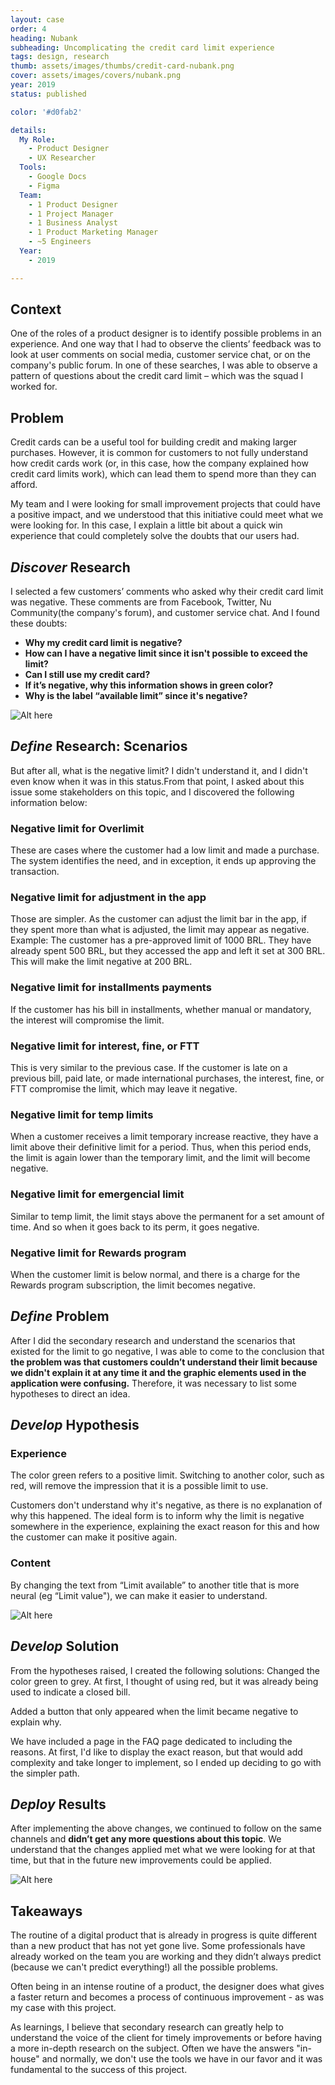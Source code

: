 ```yaml
---
layout: case
order: 4
heading: Nubank
subheading: Uncomplicating the credit card limit experience
tags: design, research
thumb: assets/images/thumbs/credit-card-nubank.png
cover: assets/images/covers/nubank.png
year: 2019
status: published

color: '#d0fab2'

details:
  My Role:
    - Product Designer
    - UX Researcher
  Tools:
    - Google Docs
    - Figma
  Team:
    - 1 Product Designer
    - 1 Project Manager
    - 1 Business Analyst
    - 1 Product Marketing Manager
    - ~5 Engineers
  Year:
    - 2019

---
```


## Context
One of the roles of a product designer is to identify possible problems in an experience. And one way that I had to observe the clients’ feedback was to look at user comments on social media, customer service chat, or on the company's public forum. In one of these searches, I was able to observe a pattern of questions about the credit card limit – which was the squad I worked for.

## Problem
Credit cards can be a useful tool for building credit and making larger purchases. However, it is common for customers to not fully understand how credit cards work (or, in this case, how the company explained how credit card limits work), which can lead them to spend more than they can afford. 

My team and I were looking for small improvement projects that could have a positive impact, and we understood that this initiative could meet what we were looking for. In this case, I explain a little bit about a quick win experience that could completely solve the doubts that our users had.

## *Discover* Research
I selected a few customers’ comments who asked why their credit card limit was negative. These comments are from Facebook, Twitter, Nu Community(the company's forum), and customer service chat. And I found these doubts:

- **Why my credit card limit is negative?**
- **How can I have a negative limit since it isn't possible to exceed the limit?**
- **Can I still use my credit card?**
- **If it’s negative, why this information shows in green color?**
- **Why is the label “available limit” since it's negative?**

![Alt here](../assets/images/cases/limit-comments.png "comments screenshots")


## *Define* Research: Scenarios
But after all, what is the negative limit? I didn't understand it, and I didn't even know when it was in this status.From that point, I asked about this issue some stakeholders on this topic, and I discovered the following information below:

### Negative limit for Overlimit
These are cases where the customer had a low limit and made a purchase. The system identifies the need, and in exception, it ends up approving the transaction.

### Negative limit for adjustment in the app
Those are simpler. As the customer can adjust the limit bar in the app, if they spent more than what is adjusted, the limit may appear as negative. Example: The customer has a pre-approved limit of 1000 BRL. They have already spent 500 BRL, but they accessed the app and left it set at 300 BRL. This will make the limit negative at 200 BRL.

### Negative limit for installments payments
If the customer has his bill in installments, whether manual or mandatory, the interest will compromise the limit.

### Negative limit for interest, fine, or FTT
This is very similar to the previous case. If the customer is late on a previous bill, paid late, or made international purchases, the interest, fine, or FTT compromise the limit, which may leave it negative.

### Negative limit for temp limits
When a customer receives a limit temporary increase reactive, they have a limit above their definitive limit for a period. Thus, when this period ends, the limit is again lower than the temporary limit, and the limit will become negative.

### Negative limit for emergencial limit
Similar to temp limit, the limit stays above the permanent for a set amount of time. And so when it goes back to its perm, it goes negative.

### Negative limit for Rewards program
When the customer limit is below normal, and there is a charge for the Rewards program subscription, the limit becomes negative.

## *Define* Problem
After I did the secondary research and understand the scenarios that existed for the limit to go negative, I was able to come to the conclusion that **the problem was that customers couldn’t understand their limit because we didn't explain it at any time it and the graphic elements used in the application were confusing.** Therefore, it was necessary to list some hypotheses to direct an idea.

## *Develop* Hypothesis
### Experience
The color green refers to a positive limit. Switching to another color, such as red, will remove the impression that it is a possible limit to use.

Customers don't understand why it's negative, as there is no explanation of why this happened. The ideal form is to inform why the limit is negative somewhere in the experience, explaining the exact reason for this and how the customer can make it positive again.

### Content
By changing the text from “Limit available” to another title that is more neural (eg “Limit value"), we can make it easier to understand.

![Alt here](../assets/images/cases/limit-old.png "old screens")

## *Develop* Solution
From the hypotheses raised, I created the following solutions:
Changed the color green to grey. At first, I thought of using red, but it was already being used to indicate a closed bill.

Added a button that only appeared when the limit became negative to explain why.

We have included a page in the FAQ page dedicated to including the reasons. At first, I'd like to display the exact reason, but that would add complexity and take longer to implement, so I ended up deciding to go with the simpler path.

## *Deploy* Results
After implementing the above changes, we continued to follow on the same channels and **didn’t get any more questions about this topic**. We understand that the changes applied met what we were looking for at that time, but that in the future new improvements could be applied.

![Alt here](../assets/images/cases/limit-new.png "new screens")

## Takeaways
The routine of a digital product that is already in progress is quite different than a new product that has not yet gone live. Some professionals have already worked on the team you are working and they didn’t always predict (because we can't predict everything!) all the possible problems.

Often being in an intense routine of a product, the designer does what gives a faster return and becomes a process of continuous improvement - as was my case with this project.

As learnings, I believe that secondary research can greatly help to understand the voice of the client for timely improvements or before having a more in-depth research on the subject. Often we have the answers "in-house" and normally, we don't use the tools we have in our favor and it was fundamental to the success of this project.